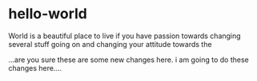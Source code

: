 # hello-world
World is a beautiful place to live if you have passion towards changing several stuff going on and changing your attitude towards the

...are you sure these are some new changes here. i am going to do these changes here....
